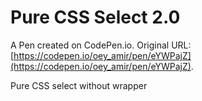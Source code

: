 # Pure CSS Select 2.0

A Pen created on CodePen.io. Original URL: [https://codepen.io/oey_amir/pen/eYWPajZ](https://codepen.io/oey_amir/pen/eYWPajZ).

Pure CSS select without wrapper